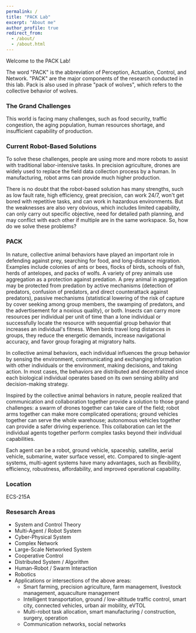 ```yaml
---
permalink: /
title: "PACK Lab"
excerpt: "About me"
author_profile: true
redirect_from:
  - /about/
  - /about.html
---
```


Welcome to the PACK Lab!

The word "PACK" is the abbreviation of Perception, Actuation, Control, and Network. "PACK" are the major components of the research conducted in this lab. Pack is also used in phrase "pack of wolves", which refers to the collective behavior of wolves.

### The Grand Challenges
This world is facing many challenges, such as food security, traffic congestion, the aging population, human resources shortage, and insufficient capability of production.

### Current Robot-Based Solutions
To solve these challenges, people are using more and more robots to assist with traditional labor-intensive tasks. In precision agriculture, drones are widely used to replace the field data collection process by a human. In manufacturing, robot arms can provide much higher production.

There is no doubt that the robot-based solution has many strengths, such as low fault rate, high efficiency, great precision, can work 24/7, won't get bored with repetitive tasks, and can work in hazardous environments. But the weaknesses are also very obvious, which includes limited capability, can only carry out specific objective, need for detailed path planning, and may conflict with each other if multiple are in the same workspace. So, how do we solve these problems?

### PACK
In nature, collective animal behaviors have played an important role in defending against prey, searching for food, and long-distance migration. Examples include colonies of ants or bees, flocks of birds, schools of fish, herds of antelopes, and packs of wolfs. A variety of prey animals use aggregation as a protection against predation. A prey animal in aggregation may be protected from predation by active mechanisms (detection of predators, confusion of predators, and direct counterattack against predators), passive mechanisms (statistical lowering of the risk of capture by cover seeking among group members, the swamping of predators, and the advertisement for a noxious quality), or both. Insects can carry more resources per individual per unit of time than a lone individual or successfully locate the resource with sequential group behavior that increases an individual's fitness. When birds travel long distances in groups, they reduce the energetic demands, increase navigational accuracy, and favor group foraging at migratory halts.

In collective animal behaviors, each individual influences the group behavior by sensing the environment, communicating and exchanging information with other individuals or the environment, making decisions, and taking action. In most cases, the behaviors are distributed and decentralized since each biological individual operates based on its own sensing ability and decision-making strategy.

Inspired by the collective animal behaviors in nature, people realized that communication and collaboration together provide a solution to those grand challenges: a swarm of drones together can take care of the field; robot arms together can make more complicated operations; ground vehicles together can serve the whole warehouse; autonomous vehicles together can provide a safer driving experience. This collaboration can let the individual agents together perform complex tasks beyond their individual capabilities.

Each agent can be a robot, ground vehicle, spaceship, satellite, aerial vehicle, submarine, water surface vessel, etc. Compared to single-agent systems, multi-agent systems have many advantages, such as flexibility, efficiency, robustness, affordability, and improved operational capability.

<!-- The lab is named "PACK," which not only stands for perception, actuation, control, and network but also stands for collaboration like a pack of wolves. -->

### Location
ECS-215A

### Resesarch Areas
* System and Control Theory
* Multi-Agent / Robot System
* Cyber-Physical System
* Complex Network
* Large-Scale Networked System
* Cooperative Control
* Distributed System / Algorithm
* Human-Robot / Swarm Interaction
* Robotics
* Applications or intersections of the above areas:
  * Smart farming, precision agriculture, farm management, livestock management, aquaculture management
  * Intelligent transportation, ground / low-altitude traffic control, smart city, connected vehicles, urban air mobility, eVTOL
  * Multi-robot task allocation, smart manufacturing / construction, surgery, operation
  * Communication networks, social networks
